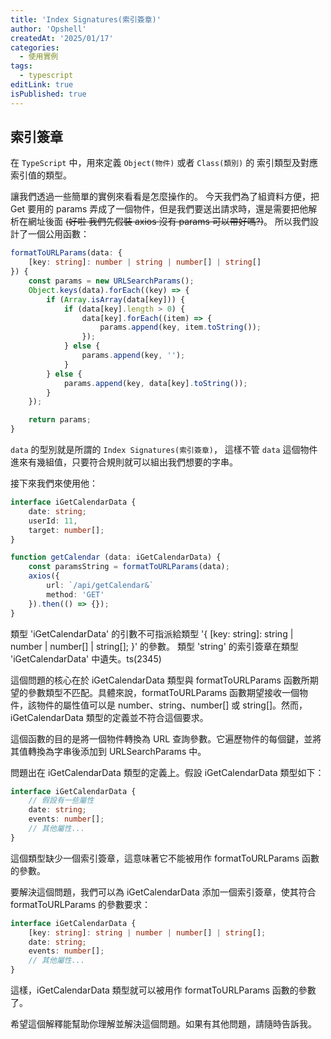 ```yaml
---
title: 'Index Signatures(索引簽章)'
author: 'Opshell'
createdAt: '2025/01/17'
categories:
  - 使用實例
tags:
  - typescript
editLink: true
isPublished: true
---
```


## 索引簽章
在 `TypeScript` 中，用來定義 `Object(物件)` 或者 `Class(類別)` 的 索引類型及對應索引值的類型。

讓我們透過一些簡單的實例來看看是怎麼操作的。
今天我們為了組資料方便，把 Get 要用的 params 弄成了一個物件，但是我們要送出請求時，還是需要把他解析在網址後面 ~~(好啦  我們先假裝 axios 沒有 params 可以帶好嗎?)~~。
所以我們設計了一個公用函數：
```ts
formatToURLParams(data: {
    [key: string]: number | string | number[] | string[]
}) {
    const params = new URLSearchParams();
    Object.keys(data).forEach((key) => {
        if (Array.isArray(data[key])) {
            if (data[key].length > 0) {
                data[key].forEach((item) => {
                    params.append(key, item.toString());
                });
            } else {
                params.append(key, '');
            }
        } else {
            params.append(key, data[key].toString());
        }
    });

    return params;
}
```
`data` 的型別就是所謂的 `Index Signatures(索引簽章)`， 這樣不管 `data` 這個物件進來有幾組值，只要符合規則就可以組出我們想要的字串。

接下來我們來使用他：
```ts
interface iGetCalendarData {
    date: string;
    userId: 11,
    target: number[];
}

function getCalendar (data: iGetCalendarData) {
    const paramsString = formatToURLParams(data);
    axios({
        url: `/api/getCalendar&`
        method: 'GET'
    }).then(() => {});
}
```

類型 'iGetCalendarData' 的引數不可指派給類型 '{ [key: string]: string | number | number[] | string[]; }' 的參數。
類型 'string' 的索引簽章在類型 'iGetCalendarData' 中遺失。ts(2345)

這個問題的核心在於 iGetCalendarData 類型與 formatToURLParams 函數所期望的參數類型不匹配。具體來說，formatToURLParams 函數期望接收一個物件，該物件的屬性值可以是 number、string、number[] 或 string[]。然而，iGetCalendarData 類型的定義並不符合這個要求。

這個函數的目的是將一個物件轉換為 URL 查詢參數。它遍歷物件的每個鍵，並將其值轉換為字串後添加到 URLSearchParams 中。

問題出在 iGetCalendarData 類型的定義上。假設 iGetCalendarData 類型如下：

```ts
interface iGetCalendarData {
    // 假設有一些屬性
    date: string;
    events: number[];
    // 其他屬性...
}
```

這個類型缺少一個索引簽章，這意味著它不能被用作 formatToURLParams 函數的參數。

要解決這個問題，我們可以為 iGetCalendarData 添加一個索引簽章，使其符合 formatToURLParams 的參數要求：

```ts
interface iGetCalendarData {
    [key: string]: string | number | number[] | string[];
    date: string;
    events: number[];
    // 其他屬性...
}
```

這樣，iGetCalendarData 類型就可以被用作 formatToURLParams 函數的參數了。

希望這個解釋能幫助你理解並解決這個問題。如果有其他問題，請隨時告訴我。
